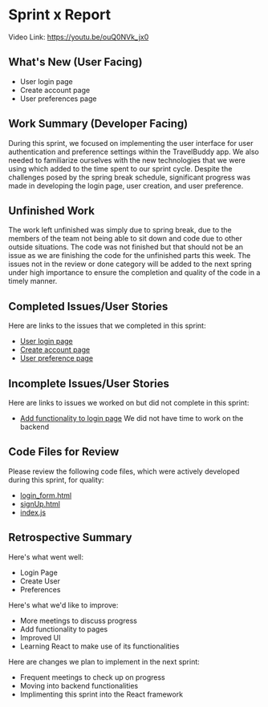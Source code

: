 # Sprint x Report

Video Link: https://youtu.be/ouQ0NVk_jx0

## What's New (User Facing)

- User login page
- Create account page
- User preferences page

## Work Summary (Developer Facing)

During this sprint, we focused on implementing the user interface for user authentication and preference settings within the TravelBuddy app. We also needed to familiarize ourselves with the new technologies that we were using which added to the time spent to our sprint cycle. Despite the challenges posed by the spring break schedule, significant progress was made in developing the login page, user creation, and user preference.

## Unfinished Work

The work left unfinished was simply due to spring break, due to the members of the team not being able to sit down and code due to other outside situations. The code was not finished but that should not be an issue as we are finishing the code for the unfinished parts this week. The issues not in the review or done category will be added to the next spring under high importance to ensure the completion and quality of the code in a timely manner.

## Completed Issues/User Stories

Here are links to the issues that we completed in this sprint:

- [User login page](https://github.com/liu-petter/travel-buddy/issues/1)
- [Create account page](https://github.com/liu-petter/travel-buddy/issues/4)
- [User preference page](https://github.com/liu-petter/travel-buddy/issues/2)

## Incomplete Issues/User Stories

Here are links to issues we worked on but did not complete in this sprint:

- [Add functionality to login page](https://github.com/liu-petter/travel-buddy/issues/3) We did not have time to work on the backend

## Code Files for Review

Please review the following code files, which were actively developed during this sprint, for quality:

- [login_form.html](https://github.com/liu-petter/travel-buddy/blob/LOGINPAGE/client/src/pages/login/login_form.html)
- [signUp.html](https://github.com/liu-petter/travel-buddy/blob/signUpPage/signUp.html)
- [index.js](https://github.com/liu-petter/travel-buddy/tree/main/client/src/pages/preferences)

## Retrospective Summary

Here's what went well:

- Login Page
- Create User
- Preferences

Here's what we'd like to improve:

- More meetings to discuss progress
- Add functionality to pages
- Improved UI
- Learning React to make use of its functionalities

Here are changes we plan to implement in the next sprint:

- Frequent meetings to check up on progress
- Moving into backend functionalities
- Implimenting this sprint into the React framework
